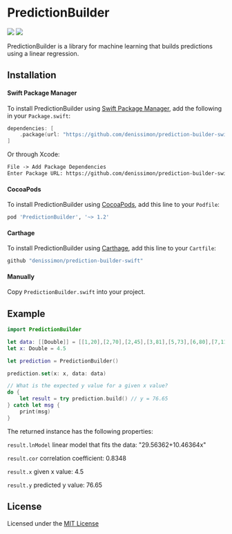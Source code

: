PredictionBuilder
=================

[![](https://img.shields.io/endpoint?url=https%3A%2F%2Fswiftpackageindex.com%2Fapi%2Fpackages%2Fdenissimon%2Fprediction-builder-swift%2Fbadge%3Ftype%3Dswift-versions)](https://swiftpackageindex.com/denissimon/prediction-builder-swift) [![](https://img.shields.io/endpoint?url=https%3A%2F%2Fswiftpackageindex.com%2Fapi%2Fpackages%2Fdenissimon%2Fprediction-builder-swift%2Fbadge%3Ftype%3Dplatforms)](https://swiftpackageindex.com/denissimon/prediction-builder-swift)

PredictionBuilder is a library for machine learning that builds predictions using a linear regression.

Installation
------------

#### Swift Package Manager

To install PredictionBuilder using [Swift Package Manager](https://swift.org/package-manager), add the following in your `Package.swift`:

```swift
dependencies: [
    .package(url: "https://github.com/denissimon/prediction-builder-swift.git", from: "1.2.2")
]
```

Or through Xcode:

```txt
File -> Add Package Dependencies
Enter Package URL: https://github.com/denissimon/prediction-builder-swift
```

#### CocoaPods

To install PredictionBuilder using [CocoaPods](https://cocoapods.org), add this line to your `Podfile`:

```ruby
pod 'PredictionBuilder', '~> 1.2'
```

#### Carthage

To install PredictionBuilder using [Carthage](https://github.com/Carthage/Carthage), add this line to your `Cartfile`:

```ruby
github "denissimon/prediction-builder-swift"
```

#### Manually

Copy `PredictionBuilder.swift` into your project.

Example
-------

```swift
import PredictionBuilder

let data: [[Double]] = [[1,20],[2,70],[2,45],[3,81],[5,73],[6,80],[7,110]]
let x: Double = 4.5

let prediction = PredictionBuilder()

prediction.set(x: x, data: data)

// What is the expected y value for a given x value?
do {
    let result = try prediction.build() // y = 76.65
} catch let msg {
    print(msg)
}
```

The returned instance has the following properties:

`result.lnModel` linear model that fits the data: "29.56362+10.46364x"

`result.cor` correlation coefficient: 0.8348

`result.x` given x value: 4.5

`result.y` predicted y value: 76.65

License
-------

Licensed under the [MIT License](https://github.com/denissimon/prediction-builder-swift/blob/master/LICENSE)
